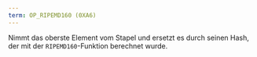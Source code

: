 ```yaml
---
term: OP_RIPEMD160 (0XA6)
---
```


Nimmt das oberste Element vom Stapel und ersetzt es durch seinen Hash, der mit der `RIPEMD160`-Funktion berechnet wurde.